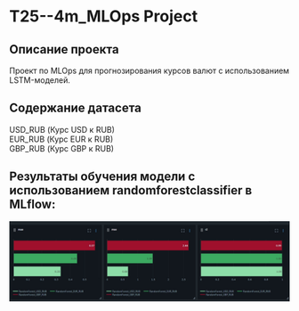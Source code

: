 ﻿# T25--4m_MLOps Project

## Описание проекта
Проект по MLOps для прогнозирования курсов валют с использованием LSTM-моделей.

## Содержание датасета
USD_RUB (Курс USD к RUB)  
EUR_RUB (Курс EUR к RUB)  
GBP_RUB (Курс GBP к RUB)

## Результаты обучения модели с использованием randomforestclassifier в MLflow:
![Project Architecture](docs/images/mlflow.jpg)
